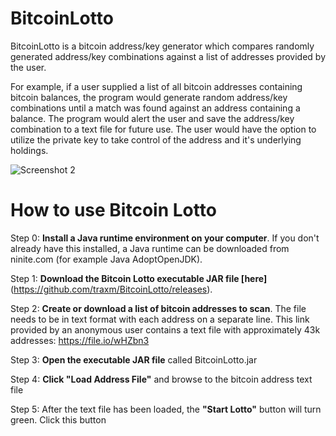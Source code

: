 # BitcoinLotto

BitcoinLotto is a bitcoin address/key generator which compares randomly generated address/key combinations against a list of addresses provided by the user.

For example, if a user supplied a list of all bitcoin addresses containing bitcoin balances, the program would generate random address/key combinations until a match was found against an address containing a balance.  The program would alert the user and save the address/key combination to a text file for future use.  The user would have the option to utilize the private key to take control of the address and it's underlying holdings.

![Screenshot 2](https://raw.githubusercontent.com/traxm/BitcoinLotto/master/images/ss_2.jpg)


# How to use Bitcoin Lotto

Step 0: **Install a Java runtime environment on your computer**.  If you don't already have this installed, a Java runtime can be downloaded from ninite.com (for example Java AdoptOpenJDK).

Step 1: **Download the Bitcoin Lotto executable JAR file [here]**(https://github.com/traxm/BitcoinLotto/releases).

Step 2: **Create or download a list of bitcoin addresses to scan**.  The file needs to be in text format with each address on a separate line.  This link provided by an anonymous user contains a text file with approximately 43k addresses:  https://file.io/wHZbn3  

Step 3: **Open the executable JAR file** called BitcoinLotto.jar

Step 4: **Click "Load Address File"** and browse to the bitcoin address text file

Step 5: After the text file has been loaded, the **"Start Lotto"** button will turn green.  Click this button

